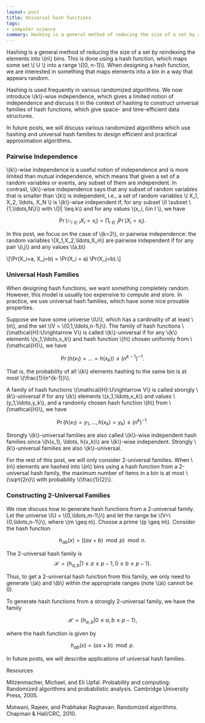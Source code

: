 ```yaml
---
layout: post
title: Universal hash functions
tags:
- computer science
summary: Hashing is a general method of reducing the size of a set by reindexing the elements into \\(n\\) bins. This is done using a hash function, which maps some set \\( U \\) into a range \\([0, n-1]\\). When designing a hash function, we are interested in something that maps elements into a bin in a way that appears random.
---
```


Hashing is a general method of reducing the size of a set by reindexing the elements into \\(n\\) bins. This is done using a hash function, which maps some set \\( U \\) into a range \\([0, n-1]\\). When designing a hash function, we are interested in something that maps elements into a bin in a way that appears random.

Hashing is used frequently in various randomized algorithms. We now introduce \\(k\\)-wise independence, which gives a limited notion of independence and discuss it in the context of hashing to construct universal families of hash functions, which give space- and time-efficient data structures.

In future posts, we will discuss various randomized algorithms which use hashing and universal hash families to design efficient and practical approximation algorithms.

### Pairwise Independence

\\(k\\)-wise independence is a useful notion of independence and is more limited than mutual independence, which means that given a set of a random variables or events, any subset of them are independent. In contrast, \\(k\\)-wise independence says that any subset of random variables that is smaller than
\\(k\\) is independent, i.e., a set of random variables
\\( X_1, X_2, \ldots, X_N \\)
is \\(k\\)-wise independent if, for any subset \\(I \subset \\{1,\ldots,N\\}\\) with \\(|I| \leq k\\) and for any values \\(x_i, i\in I \\), we have

$$\Pr(\cap_{i\in I} X_i = x_i) = \prod_{i\in I} \Pr(X_i=x_i).$$

In this post, we focus on the case of \\(k=2\\), or pairwise independence: the random variables \\(X_1,X_2,\ldots,X_n\\) are pairwise independent if for any pair
\\(i,j\\) and any values \\(a,b\\)

\\[\Pr(X_i=a, X_j=b) = \Pr(X_i = a) \Pr(X_j=b).\\]

### Universal Hash Families

When designing hash functions, we want something completely random. However, this model is usually too expensive to compute and store. In practice, we use universal hash families, which have some nice provable properties.

Suppose we have some universe \\(U\\), which has a cardinality of at least
\\(n\\), and the set \\(V = \\{0,1,\ldots,n-1\\}\\). The family of hash functions
\\(\mathcal{H}:U\rightarrow V\\) is called \\(k\\)-universal if for any \\(k\\)
elements \\(x_1,\ldots,x_k\\) and hash function \\(h\\) chosen uniformly
from \\(\mathcal{H}\\), we have

$$\Pr(h(x_1)=\ldots=h(x_k)) \leq (n^{k-1})^{-1}.$$

That is, the probability of all \\(k\\) elements hashing to the same bin is at
most \\(\frac{1}{n^{k-1}}\\).

A family of hash functions \\(\mathcal{H}:U\rightarrow V\\) is called strongly
\\(k\\)-universal if for any \\(k\\) elements \\(x_1,\ldots,x_k\\) and values
\\(y_1,\ldots,y_k\\), and a randomly chosen hash function \\(h\\) from
\\(\mathcal{H}\\), we have

$$\Pr(h(x_1)=y_1,\ldots,h(x_k)=y_k) \leq (n^{k})^{-1}.$$

Strongly \\(k\\)-universal families are also called \\(k\\)-wise independent
hash families since \\(h(x_1), \ldots, h(x_k)\\) are \\(k\\)-wise independent. Strongly \\(k\\)-universal families are also \\(k\\)-universal.

For the rest of this post, we will only consider 2-universal families. When
\\(n\\) elements are hashed into \\(n\\) bins using a hash function from a
2-universal hash family, the maximum number of items in a bin is at most
\\(\sqrt{2n}\\) with probability \\(\frac{1}{2}\\).

### Constructing 2-Universal Families

We now discuss how to generate hash functions from a 2-universal family. Let the
universe \\(U = \\{0,\ldots,m-1\\}\\) and let the range be
\\(V=\\{0,\ldots,n-1\\}\\), where \\(m \geq n\\). Choose a prime \\(p \geq m\\). Consider the hash function

$$h_{ab}(x) = ((ax + b) \mod p)\mod n.$$

The 2-universal hash family is
$$\mathcal{H} = \{h_{a,b} | 1 \leq a \leq p-1, 0\leq b \leq p-1\}.$$

Thus, to get a 2-universal hash function from this family, we only need to generate \\(a\\) and \\(b\\) within the appropriate ranges (note \\(a\\) cannot be 0).

To generate hash functions from a strongly 2-universal family, we have the family

$$\mathcal{H} = \{h_{a,b} | 0 \leq a, b \leq p-1\},$$

 where the hash function is given by

$$h_{ab}(x) = (ax + b) \mod p.$$

In future posts, we will describe applications of universal hash families.

Resources

Mitzenmacher, Michael, and Eli Upfal. Probability and computing: Randomized algorithms and probabilistic analysis. Cambridge University Press, 2005.

Motwani, Rajeev, and Prabhakar Raghavan. Randomized algorithms. Chapman & Hall/CRC, 2010.
